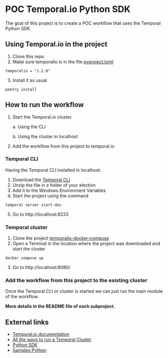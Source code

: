 # POC Temporal.io Python SDK
The goal of this project is to create a POC workflow that uses the Temporal Python SDK.

## Using Temporal.io in the project
1. Clone this repo
2. Make sure temporalio is in the file [pyproject.toml](pyproject.toml)

```text
temporalio = "1.2.0"
```

3. Install it as usual

```shell
poetry install
```

## How to run the workflow
1. Start the Temporal.io cluster.

    a. Using the CLI

    b. Using the cluster in localhost

2. Add the workflow from this project to temporal.io

### Temporal CLI 
Having the Temporal CLI installed in localhost:
1. Download the [Temporal CLI](https://temporal.download/cli/archive/latest?platform=windows&arch=amd64)
2. Unzip the file in a folder of your election
3. Add it to the Windows Environment Variables
4. Start the project using the command

```shell
temporal server start-dev
```
5. Go to http://localhost:8233

### Temporal cluster
1. Clone the project [temporalio-docker-compose](https://github.com/temporalio/docker-compose)
2. Open a Terminal in the location where the project was downloaded and start the cluster
```shell
docker compose up
```
3. Go to http://localhost:8080/

### Add the workflow from this project to the existing cluster
Once the Temporal CLI or cluster is started we can just run the main module of the workflow.

**More details in the README file of each subproject.**

## External links
* [Temporal.io documentation](https://docs.temporal.io/)
* [All the ways to run a Temporal Cluster](https://docs.temporal.io/kb/all-the-ways-to-run-a-cluster)
* [Python SDK](https://docs.temporal.io/dev-guide/python)
* [Samples Python](https://github.com/temporalio/samples-python)

